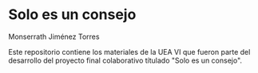 # Solo es un consejo
Monserrath Jiménez Torres

Este repositorio contiene los materiales de la UEA VI que fueron parte del desarrollo del proyecto final colaborativo títulado "Solo es un consejo".